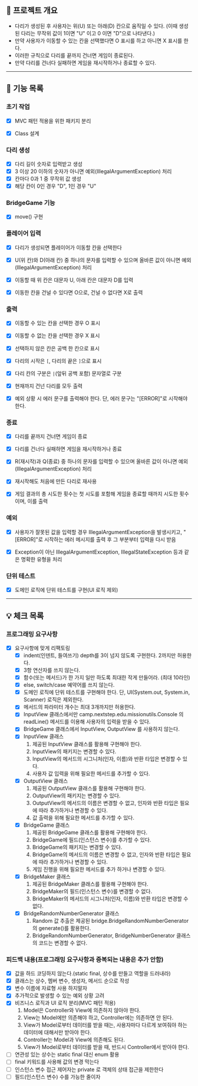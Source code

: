 ## 🎯 프로젝트 개요
- 다리가 생성된 후 사용자는 위(U) 또는 아래(D) 칸으로 움직일 수 있다.
(이때 생성된 다리는 무작위 값이 1이면 "U" 이고 0 이면 "D"으로 나타낸다.)
- 만약 사용자가 이동할 수 있는 칸을 선택했다면 O 표시를 하고 아니면 X 표시를 한다.
- 이러한 규칙으로 다리를 끝까지 건너면 게임이 종료된다.
- 만약 다리를 건너다 실패하면 게임을 재시작하거나 종료할 수 있다.
***
## 🚀 기능 목록
### 초기 작업
- [x] MVC 패턴 적용을 위한 패키지 분리
- [x] Class 설계


### 다리 생성
- [x] 다리 길이 숫자로 입력받고 생성
- [x] 3 이상 20 이하의 숫자가 아니면 예외(IllegalArgumentException) 처리
- [x] 칸마다 0과 1 중 무작위 값 생성 
- [x] 해당 칸이 0인 경우 "D", 1인 경우 "U"
  
### BridgeGame 기능
- [x] move() 구현

### 플레이어 입력
- [x] 다리가 생성되면 플레이어가 이동할 칸을 선택한다
- [x] U(위 칸)와 D(아래 칸) 중 하나의 문자를 입력할 수 있으며 올바른 값이 아니면 예외(IllegalArgumentException) 처리
- [x] 이동할 때 위 칸은 대문자 U, 아래 칸은 대문자 D를 입력
- [x] 이동한 칸을 건널 수 있다면 O으로, 건널 수 없다면 X로 출력


### 출력 
- [x] 이동할 수 있는 칸을 선택한 경우 O 표시
- [x] 이동할 수 없는 칸을 선택한 경우 X 표시
- [x] 선택하지 않은 칸은 공백 한 칸으로 표시
- [x] 다리의 시작은 `[`, 다리의 끝은 `]`으로 표시
- [x] 다리 칸의 구분은 ` | `(앞뒤 공백 포함) 문자열로 구분
- [x] 현재까지 건넌 다리를 모두 출력
- [x] 예외 상황 시 에러 문구를 출력해야 한다. 단, 에러 문구는 "[ERROR]"로 시작해야 한다.


### 종료
- [x] 다리를 끝까지 건너면 게임이 종료
- [x] 다리를 건너다 실패하면 게임을 재시작하거나 종료
- [x] R(재시작)과 Q(종료) 중 하나의 문자를 입력할 수 있으며 올바른 값이 아니면 예외(IllegalArgumentException) 처리
- [x] 재시작해도 처음에 만든 다리로 재사용
- [x] 게임 결과의 총 시도한 횟수는 첫 시도를 포함해 게임을 종료할 때까지 시도한 횟수이며, 이를 출력


### 예외
- [x] 사용자가 잘못된 값을 입력할 경우 IllegalArgumentException을 발생시키고, "[ERROR]"로 시작하는 에러 메시지를 출력 후 그 부분부터 입력을 다시 받음
- [x] Exception이 아닌 IllegalArgumentException, IllegalStateException 등과 같은 명확한 유형을 처리


### 단위 테스트
- [x] 도메인 로직에 단위 테스트를 구현(UI 로직 제외)
***
## 💡 체크 목록

### 프로그래밍 요구사항
- [x] 요구사항에 맞게 리팩토링
    - [x] indent(인덴트, 들여쓰기) depth를 3이 넘지 않도록 구현한다. 2까지만 허용한다. 
    - [x] 3항 연산자를 쓰지 않는다.
    - [x] 함수(또는 메서드)가 한 가지 일만 하도록 최대한 작게 만들어라. (최대 10라인)
    - [x] else, switch/case 예약어를 쓰지 않는다.
    - [x] 도메인 로직에 단위 테스트를 구현해야 한다. 단, UI(System.out, System.in, Scanner) 로직은 제외한다.
    - [x] 메서드의 파라미터 개수는 최대 3개까지만 허용한다.
    - [x] InputView 클래스에서만 camp.nextstep.edu.missionutils.Console 의 readLine() 메서드를 이용해 사용자의 입력을 받을 수 있다.
    - [x] BridgeGame 클래스에서 InputView, OutputView 를 사용하지 않는다.
    - [x] InputView 클래스
        1. 제공된 InputView 클래스를 활용해 구현해야 한다.
        2. InputView의 패키지는 변경할 수 있다.
        3. InputView의 메서드의 시그니처(인자, 이름)와 반환 타입은 변경할 수 있다.
        4. 사용자 값 입력을 위해 필요한 메서드를 추가할 수 있다.
    - [x] OutputView 클래스
        1. 제공된 OutputView 클래스를 활용해 구현해야 한다.
        2. OutputView의 패키지는 변경할 수 있다.
        3. OutputView의 메서드의 이름은 변경할 수 없고, 인자와 반환 타입은 필요에 따라 추가하거나 변경할 수 있다.
        4. 값 출력을 위해 필요한 메서드를 추가할 수 있다.
    - [x] BridgeGame 클래스
        1. 제공된 BridgeGame 클래스를 활용해 구현해야 한다.
        2. BridgeGame에 필드(인스턴스 변수)를 추가할 수 있다.
        3. BridgeGame의 패키지는 변경할 수 있다.
        4. BridgeGame의 메서드의 이름은 변경할 수 없고, 인자와 반환 타입은 필요에 따라 추가하거나 변경할 수 있다.
        5. 게임 진행을 위해 필요한 메서드를 추가 하거나 변경할 수 있다.
    - [x] BridgeMaker 클래스
        1. 제공된 BridgeMaker 클래스를 활용해 구현해야 한다.
        2. BridgeMaker의 필드(인스턴스 변수)를 변경할 수 없다.
        3. BridgeMaker의 메서드의 시그니처(인자, 이름)와 반환 타입은 변경할 수 없다.
    - [x] BridgeRandomNumberGenerator 클래스
        1. Random 값 추출은 제공된 bridge.BridgeRandomNumberGenerator의 generate()를 활용한다.
        2. BridgeRandomNumberGenerator, BridgeNumberGenerator 클래스의 코드는 변경할 수 없다.

### 피드백 내용(프로그래밍 요구사항과 중복되는 내용은 추가 안함)
- [x] 값을 하드 코딩하지 않는다.(static final, 상수를 만들고 역할을 드러내라)
- [x] 클래스는 상수, 멤버 변수, 생성자, 메서드 순으로 작성
- [x] 변수 이름에 자료형 사용 하지말자
- [x] 추가적으로 발생할 수 있는 예외 상황 고려
- [x] 비즈니스 로직과 UI 로직 분리(MVC 패턴 적용)
    1. Model은 Controller와 View에 의존하지 않아야 한다.
    2. View는 Model에만 의존해야 하고, Controller에는 의존하면 안 된다.
    3. View가 Model로부터 데이터를 받을 때는, 사용자마다 다르게 보여줘야 하는 데이터에 대해서만 받아야 한다.
    4. Controller는 Model과 View에 의존해도 된다.
    5. View가 Model로부터 데이터를 받을 때, 반드시 Controller에서 받아야 한다.
- [ ] 연관성 있는 상수는 static final 대신 enum 활용
- [ ] final 키워드를 사용해 값의 변경 막는다
- [ ] 인스턴스 변수 접근 제어자는 private 로 객체의 상태 접근을 제한한다
- [ ] 필드(인스턴스 변수) 수를 가능한 줄이자
